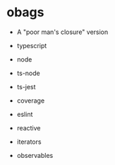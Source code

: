 # obags

- A "poor man's closure" version

- typescript
- node
- ts-node
- ts-jest
- coverage
- eslint
- reactive
- iterators
- observables
